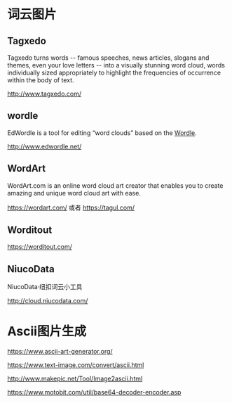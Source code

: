 # 词云图片

## Tagxedo

Tagxedo turns words -- famous speeches, news articles, slogans and themes, even your love letters -- into a visually stunning word cloud, words individually sized appropriately to highlight the frequencies of occurrence within the body of text.

http://www.tagxedo.com/

## wordle

EdWordle is a tool for editing “word clouds” based on the [Wordle](http://www.wordle.net/). 

http://www.edwordle.net/

## WordArt

WordArt.com is an online word cloud art creator that enables you to create amazing and unique word cloud art with ease.

https://wordart.com/ 或者 https://tagul.com/

## Worditout

https://worditout.com/

## NiucoData

NiucoData·纽扣词云小工具

http://cloud.niucodata.com/

# Ascii图片生成

https://www.ascii-art-generator.org/

https://www.text-image.com/convert/ascii.html

http://www.makepic.net/Tool/Image2ascii.html

https://www.motobit.com/util/base64-decoder-encoder.asp
